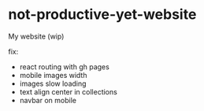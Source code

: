 # not-productive-yet-website

My website (wip)


fix: 
 - react routing with gh pages
 - mobile images width
 - images slow loading 
 - text align center in collections
 - navbar on mobile
